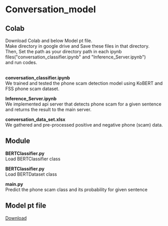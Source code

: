 # Conversation_model

## Colab
Download Colab and below Model pt file.<br>
Make directory in google drive and Save these files in that directory.<br>
Then, Set the path as your directory path in each ipynb files("conversation_classifier.ipynb" and "Inference_Server.ipynb")<br> 
and run codes.<br>
<br>

<strong>conversation_classifier.ipynb</strong> <br>
We trained and tested the phone scam detection model using KoBERT and FSS phone scam dataset.

<strong>Inference_Server.ipynb</strong> <br>
We implemented api server that detects phone scam for a given sentence and returns the result to the main server.

<strong>conversation_data_set.xlsx</strong> <br>
We gathered and pre-processed positive and negative phone (scam) data.

## Module

<strong>BERTClassifier.py</strong> <br>
Load BERTClassifier class

<strong>BERTClassifier.py</strong> <br>
Load BERTDataset class

<strong>main.py</strong> <br>
Predict the phone scam class and its probability for given sentence 

## Model pt file

[Download](https://drive.google.com/file/d/1jo4JT5E21U-1f10tgy1dfW6S8n9I3pDs/view?usp=share_link)
